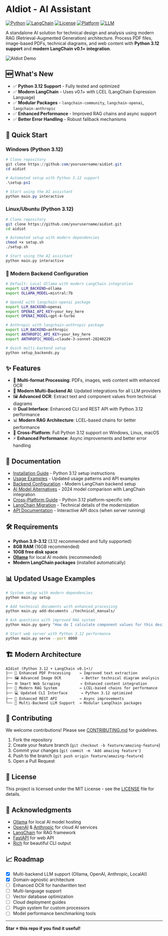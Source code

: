 # AIdiot - AI Assistant

[![Python](https://img.shields.io/badge/python-3.9%2B%20%7C%203.12-blue.svg)](https://www.python.org/downloads/)
[![LangChain](https://img.shields.io/badge/LangChain-v0.1%2B-green.svg)](https://python.langchain.com/)
[![License](https://img.shields.io/badge/license-MIT-green.svg)](LICENSE)
[![Platform](https://img.shields.io/badge/platform-Windows%20%7C%20Linux%20%7C%20macOS-lightgrey.svg)]()
[![LLM](https://img.shields.io/badge/LLM-Multi--Backend-blue.svg)](https://github.com/joecupano/AIdiot)

A standalone AI solution for technical design and analysis using modern RAG (Retrieval-Augmented Generation) architecture. Process PDF files, image-based PDFs, technical diagrams, and web content with **Python 3.12 support** and **modern LangChain v0.1+ integration**.

![AIdiot Demo](https://via.placeholder.com/800x400/2196F3/FFFFFF?text=AIdiot+AI+Assistant+%7C+Python+3.12+%7C+LangChain+v0.1%2B)

## 🆕 **What's New**
- ✅ **Python 3.12 Support** - Fully tested and optimized
- ✅ **Modern LangChain** - Uses v0.1+ with LCEL (LangChain Expression Language)
- ✅ **Modular Packages** - `langchain-community`, `langchain-openai`, `langchain-anthropic`
- ✅ **Enhanced Performance** - Improved RAG chains and async support
- ✅ **Better Error Handling** - Robust fallback mechanisms

## 🚀 Quick Start

### Windows (Python 3.12)
```powershell
# Clone repository
git clone https://github.com/yourusername/aidiot.git
cd aidiot

# Automated setup with Python 3.12 support
.\setup.ps1

# Start using the AI assistant
python main.py interactive
```

### Linux/Ubuntu (Python 3.12)
```bash
# Clone repository  
git clone https://github.com/yourusername/aidiot.git
cd aidiot

# Automated setup with modern dependencies
chmod +x setup.sh
./setup.sh

# Start using the AI assistant
python main.py interactive
```

### 🔧 Modern Backend Configuration
```bash
# Default: Local Ollama with modern LangChain integration
export LLM_BACKEND=ollama
export OLLAMA_MODEL=mistral:7b

# OpenAI with langchain-openai package
export LLM_BACKEND=openai
export OPENAI_API_KEY=your_key_here
export OPENAI_MODEL=gpt-4-turbo

# Anthropic with langchain-anthropic package  
export LLM_BACKEND=anthropic
export ANTHROPIC_API_KEY=your_key_here
export ANTHROPIC_MODEL=claude-3-sonnet-20240229

# Quick multi-backend setup
python setup_backends.py
```

## ✨ Features

- 🔧 **Multi-format Processing**: PDFs, images, web content with enhanced OCR
- 🤖 **Modern Multi-Backend AI**: Updated integrations for all LLM providers
- 🖼️ **Advanced OCR**: Extract text and component values from technical diagrams  
- 🌐 **Dual Interface**: Enhanced CLI and REST API with Python 3.12 performance
- 📊 **Modern RAG Architecture**: LCEL-based chains for better performance
- 🔄 **Cross-Platform**: Full Python 3.12 support on Windows, Linux, macOS
- ⚡ **Enhanced Performance**: Async improvements and better error handling

## 📖 Documentation

- [Installation Guide](INSTALL.md) - Python 3.12 setup instructions
- [Usage Examples](EXAMPLES.md) - Updated usage patterns and API examples
- [Backend Configuration](BACKEND_CONFIG.md) - Modern LangChain backend setup
- [AI Model Alternatives](AI_MODEL_ALTERNATIVES.md) - 2024 model comparison with LangChain integration
- [Cross-Platform Guide](CROSS-PLATFORM.md) - Python 3.12 platform-specific info
- [LangChain Migration](LANGCHAIN_MIGRATION.md) - Technical details of the modernization
- [API Documentation](http://localhost:8000/docs) - Interactive API docs (when server running)

## 🛠️ Requirements

- **Python 3.9-3.12** (3.12 recommended and fully supported)
- **8GB RAM** (16GB recommended)
- **10GB free disk space**
- **[Ollama](https://ollama.ai)** for local AI models (recommended)
- **Modern LangChain packages** (installed automatically)

## 📊 Updated Usage Examples

```bash
# System setup with modern dependencies
python main.py setup

# Add technical documents with enhanced processing
python main.py add-documents ./technical_manuals/

# Ask questions with improved RAG system
python main.py query "How do I calculate component values for this design?"

# Start web server with Python 3.12 performance
python main.py serve --port 8000
```

## 🏗️ Modern Architecture

```
AIdiot (Python 3.12 + LangChain v0.1+)/
├── 📄 Enhanced PDF Processing    → Improved text extraction
├── 🖼️ Advanced Image OCR         → Better technical diagram analysis  
├── 🌐 Smart Web Scraping         → Enhanced content integration
├── 🧠 Modern RAG System          → LCEL-based chains for performance
├── 💻 Updated CLI Interface      → Python 3.12 optimized
├── 🚀 Enhanced REST API          → Async improvements
└── 🔧 Multi-Backend LLM Support  → Modular LangChain packages
```

## 🤝 Contributing

We welcome contributions! Please see [CONTRIBUTING.md](CONTRIBUTING.md) for guidelines.

1. Fork the repository
2. Create your feature branch (`git checkout -b feature/amazing-feature`)
3. Commit your changes (`git commit -m 'Add amazing feature'`)
4. Push to the branch (`git push origin feature/amazing-feature`)
5. Open a Pull Request

## 📄 License

This project is licensed under the MIT License - see the [LICENSE](LICENSE) file for details.

## 🙏 Acknowledgments

- [Ollama](https://ollama.ai) for local AI model hosting
- [OpenAI](https://openai.com) & [Anthropic](https://anthropic.com) for cloud AI services
- [LangChain](https://langchain.com) for RAG framework
- [FastAPI](https://fastapi.tiangolo.com) for web API
- [Rich](https://rich.readthedocs.io) for beautiful CLI output

## 📈 Roadmap

- [x] Multi-backend LLM support (Ollama, OpenAI, Anthropic, LocalAI)
- [x] Domain-agnostic architecture
- [ ] Enhanced OCR for handwritten text
- [ ] Multi-language support
- [ ] Vector database optimization
- [ ] Cloud deployment guides
- [ ] Plugin system for custom processors
- [ ] Model performance benchmarking tools

---

**Star ⭐ this repo if you find it useful!**